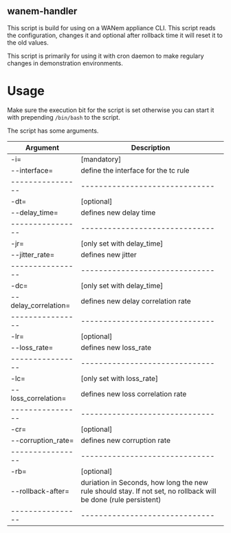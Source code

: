 ## wanem-handler

This script is build for using on a WANem appliance CLI. This script reads the configuration, changes it and optional after rollback time it will reset it to the old values.

This script is primarily for using it with cron daemon to make regulary changes in demonstration environments.

# Usage

Make sure the execution bit for the script is set otherwise you can start it with prepending `/bin/bash` to the script.

The script has some arguments.

| Argument       | Description                  |
|----------------|------------------------------|
| -i=            | [mandatory]                  |
| --interface=   | define the interface for the tc rule |
|----------------|------------------------------|
| -dt=           | [optional]                   |
| --delay_time=  | defines new delay time       |
|----------------|------------------------------|
| -jr=           | [only set with delay_time]                   |
| --jitter_rate= | defines new jitter           |
|----------------|------------------------------|
| -dc=           | [only set with delay_time]                   |
| --delay_correlation=  | defines new delay correlation rate       |
|----------------|------------------------------|
| -lr=           | [optional]                   |
| --loss_rate=   | defines new loss_rate       |
|----------------|------------------------------|
| -lc=           | [only set with loss_rate]                   |
| --loss_correlation=  | defines new loss correlation rate       |
|----------------|------------------------------|
| -cr=           | [optional]                   |
| --corruption_rate=  | defines new corruption rate       |
|----------------|------------------------------|
| -rb=           | [optional]                   |
| --rollback-after=  | duriation in Seconds, how long the new rule should stay. If not set, no rollback will be done (rule persistent)       |
|----------------|------------------------------|
